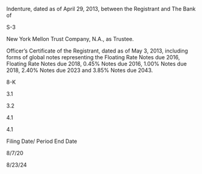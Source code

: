 Indenture,  dated  as  of  April  29,  2013,  between  the  Registrant  and  The  Bank  of

S-3

New York Mellon Trust Company, N.A., as Trustee.

Officer’s Certificate of the Registrant, dated as of May 3, 2013, including forms of
global  notes  representing  the  Floating  Rate  Notes  due  2016,  Floating  Rate
Notes due 2018, 0.45% Notes due 2016, 1.00% Notes due 2018, 2.40% Notes
due 2023 and 3.85% Notes due 2043.

8-K

3.1

3.2

4.1

4.1

Filing Date/
Period End
Date

8/7/20

8/23/24